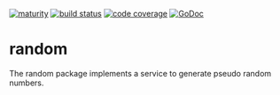 [![maturity](https://img.shields.io/badge/status-stable-brightgreen.svg)](https://github.com/the-anna-project/random) [![build status](https://travis-ci.org/the-anna-project/random.svg?branch=master)](https://travis-ci.org/the-anna-project/random) [![code coverage](https://codecov.io/github/the-anna-project/random/coverage.svg?branch=master)](https://codecov.io/github/the-anna-project/random?branch=master) [![GoDoc](https://godoc.org/github.com/the-anna-project/random?status.svg)](http://godoc.org/github.com/the-anna-project/random)

# random
The random package implements a service to generate pseudo random numbers.
